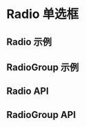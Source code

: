 # Radio 单选框

<!--@include: ../checkbox/parts/basic-1.md-->

## Radio 示例

<!--@include: ../checkbox/parts/basic-2.md-->

## RadioGroup 示例

<!--@include: ../checkbox/parts/basic-3.md-->

## Radio API

<!--@include: ../checkbox/parts/basic-4.md-->

## RadioGroup API

<!--@include: ../checkbox/parts/basic-5.md-->
